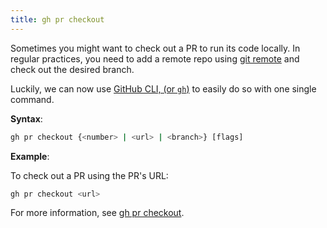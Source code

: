 ```yaml
---
title: gh pr checkout
---
```


Sometimes you might want to check out a PR to run its code locally. In regular practices, you need to add a remote repo using [git remote](git-remote.md) and check out the desired branch.

Luckily, we can now use [GitHub CLI, (or `gh`)](https://cli.github.com/manual/) to easily do so with one single command. 

**Syntax**:

```bash
gh pr checkout {<number> | <url> | <branch>} [flags]
```

**Example**:

To check out a PR using the PR's URL:

```bash
gh pr checkout <url>
```

For more information, see [gh pr checkout](https://cli.github.com/manual/gh_pr_checkout).
